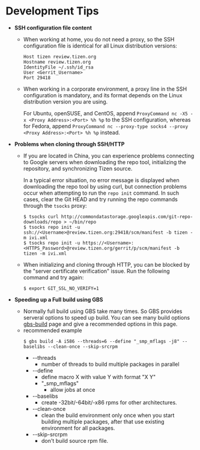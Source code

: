 # Development Tips

- **SSH configuration file content**

  - When working at home, you do not need a proxy, so the SSH configuration file is identical for all Linux distribution versions:

    ```
    Host tizen review.tizen.org
    Hostname review.tizen.org
    IdentityFile ~/.ssh/id_rsa
    User <Gerrit_Username>
    Port 29418
    ```

  - When working in a corporate environment, a proxy line in the SSH configuration is mandatory, and its format depends on the Linux distribution version you are using.

    For Ubuntu, openSUSE, and CentOS, append `ProxyCommand nc -X5 -x <Proxy Address>:<Port> %h %p` to the SSH configuration, whereas for Fedora, append `ProxyCommand nc --proxy-type socks4 --proxy <Proxy Address>:<Port> %h %p` instead.

- **Problems when cloning through SSH/HTTP**

  - If you are located in China, you can experience problems connecting to Google servers when downloading the repo tool, initializing the repository, and synchronizing Tizen source.

    In a typical error situation, no error message is displayed when downloading the repo tool by using curl, but connection problems occur when attempting to run the `repo init` command. In such cases, clear the Git HEAD and try running the repo commands through the `tsocks` proxy:

    ```
    $ tsocks curl http://commondatastorage.googleapis.com/git-repo-downloads/repo > ~/bin/repo
    $ tsocks repo init -u ssh://<Username>@review.tizen.org:29418/scm/manifest -b tizen -m ivi.xml
    $ tsocks repo init -u https://<Username>:<HTTPS_Password>@review.tizen.org/gerrit/p/scm/manifest -b tizen -m ivi.xml
    ```

  - When initializing and cloning through HTTP, you can be blocked by the "server certificate verification" issue. Run the following command and try again:

    ```
    $ export GIT_SSL_NO_VERIFY=1
    ```

- **Speeding up a Full build using GBS**

  - Normally full build using GBS take many times. So GBS provides serveral options to speed up build.
    You can see many build options [gbs-build](../reference/gbs/gbs-build.md) page and give a recommended options in this page.
  - recommended example
    ```
    $ gbs build -A i586 --threads=6 --define "_smp_mflags -j8" --baselibs --clean-once --skip-srcrpm
    ```
    - --threads
      - number of threads to build multiple packages in parallel
    - --define
      - define macro X with value Y with format "X Y"
      - "_smp_mflags"
        - allow jobs at once
    - --baselibs
      - create -32bit/-64bit/-x86 rpms for other architectures.
    - --clean-once
      - clean the build environment only once when you start building multiple packages, after that use existing environment for all packages.
    - --skip-srcrpm
      - don't build source rpm file.